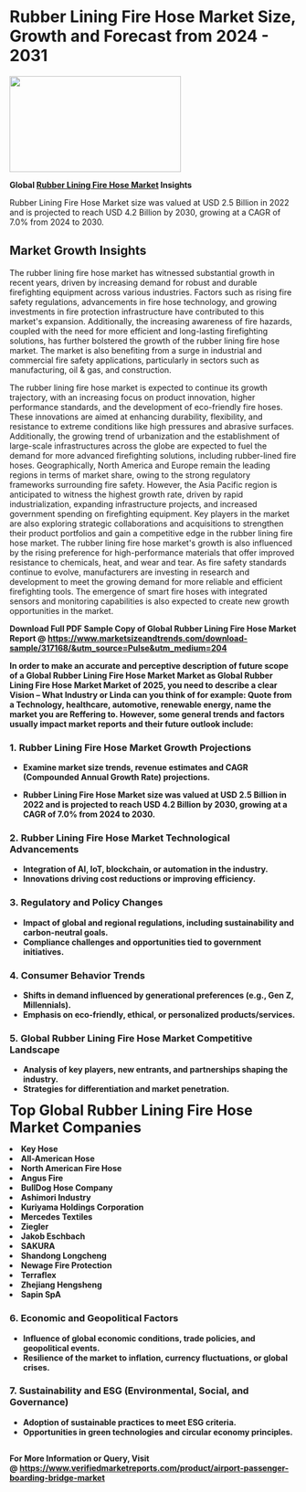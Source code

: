 <H1>Rubber Lining Fire Hose Market Size, Growth and Forecast from 2024 - 2031</H1><img class="aligncenter size-medium wp-image-584254" src="https://thirdeyenews.in/wp-content/uploads/2024/09/Global-Market-Research-300x168.jpeg" alt="" width="300" height="168" /><p><strong>Global&nbsp;<a href="https://www.marketsizeandtrends.com/download-sample/317168/&amp;utm_source=Pulse&amp;utm_medium=204">Rubber Lining Fire Hose Market</a> Insights</strong></p><p>Rubber Lining Fire Hose Market size was valued at USD 2.5 Billion in 2022 and is projected to reach USD 4.2 Billion by 2030, growing at a CAGR of 7.0% from 2024 to 2030.</p><p><h2>Market Growth Insights</h2> <p>The rubber lining fire hose market has witnessed substantial growth in recent years, driven by increasing demand for robust and durable firefighting equipment across various industries. Factors such as rising fire safety regulations, advancements in fire hose technology, and growing investments in fire protection infrastructure have contributed to this market's expansion. Additionally, the increasing awareness of fire hazards, coupled with the need for more efficient and long-lasting firefighting solutions, has further bolstered the growth of the rubber lining fire hose market. The market is also benefiting from a surge in industrial and commercial fire safety applications, particularly in sectors such as manufacturing, oil & gas, and construction.</p> <p><strong></strong></p> <p>The rubber lining fire hose market is expected to continue its growth trajectory, with an increasing focus on product innovation, higher performance standards, and the development of eco-friendly fire hoses. These innovations are aimed at enhancing durability, flexibility, and resistance to extreme conditions like high pressures and abrasive surfaces. Additionally, the growing trend of urbanization and the establishment of large-scale infrastructures across the globe are expected to fuel the demand for more advanced firefighting solutions, including rubber-lined fire hoses. Geographically, North America and Europe remain the leading regions in terms of market share, owing to the strong regulatory frameworks surrounding fire safety. However, the Asia Pacific region is anticipated to witness the highest growth rate, driven by rapid industrialization, expanding infrastructure projects, and increased government spending on firefighting equipment. Key players in the market are also exploring strategic collaborations and acquisitions to strengthen their product portfolios and gain a competitive edge in the rubber lining fire hose market. The rubber lining fire hose market's growth is also influenced by the rising preference for high-performance materials that offer improved resistance to chemicals, heat, and wear and tear. As fire safety standards continue to evolve, manufacturers are investing in research and development to meet the growing demand for more reliable and efficient firefighting tools. The emergence of smart fire hoses with integrated sensors and monitoring capabilities is also expected to create new growth opportunities in the market.</p> <p><strong></p><p><span class=""><strong>Download Full PDF Sample Copy of Global Rubber Lining Fire Hose Market Report</strong> @ <a href="https://www.marketsizeandtrends.com/download-sample/317168/&amp;utm_source=Pulse&amp;utm_medium=204" target="_blank">https://www.marketsizeandtrends.com/download-sample/317168/&amp;utm_source=Pulse&amp;utm_medium=204</a></span></p><p>In order to make an accurate and perceptive description of future scope of a Global&nbsp;Rubber Lining Fire Hose Market Market as Global&nbsp;Rubber Lining Fire Hose Market Market of 2025, you need to describe a clear Vision &ndash; What Industry or Linda can you think of for example: Quote from a Technology, healthcare, automotive, renewable energy, name the market you are Reffering to. However, some general trends and factors usually impact market reports and their future outlook include:</p><h3>1.&nbsp;<strong>Rubber Lining Fire Hose Market Growth Projections</strong></h3><ul><li>Examine market size trends, revenue estimates and CAGR (Compounded Annual Growth Rate) projections.</li><li><p>Rubber Lining Fire Hose Market size was valued at USD 2.5 Billion in 2022 and is projected to reach USD 4.2 Billion by 2030, growing at a CAGR of 7.0% from 2024 to 2030.</p></li></ul><h3>2.&nbsp;<strong>Rubber Lining Fire Hose Market Technological Advancements</strong></h3><ul><li>Integration of AI, IoT, blockchain, or automation in the industry.</li><li>Innovations driving cost reductions or improving efficiency.</li></ul><h3>3.&nbsp;<strong>Regulatory and Policy Changes</strong></h3><ul><li>Impact of global and regional regulations, including sustainability and carbon-neutral goals.</li><li>Compliance challenges and opportunities tied to government initiatives.</li></ul><h3>4.&nbsp;<strong>Consumer Behavior Trends</strong></h3><ul><li>Shifts in demand influenced by generational preferences (e.g., Gen Z, Millennials).</li><li>Emphasis on eco-friendly, ethical, or personalized products/services.</li></ul><h3>5.&nbsp;<strong>Global Rubber Lining Fire Hose Market Competitive Landscape</strong></h3><ul><li>Analysis of key players, new entrants, and partnerships shaping the industry.</li><li>Strategies for differentiation and market penetration.</li></ul><p data-pm-slice="1 1 []"><span style="color: inherit; font-family: inherit; font-size: 25px;">Top Global Rubber Lining Fire Hose Market Companies</span></p><div class="" data-test-id=""><p><li>Key Hose</li><li> All-American Hose</li><li> North American Fire Hose</li><li> Angus Fire</li><li> BullDog Hose Company</li><li> Ashimori Industry</li><li> Kuriyama Holdings Corporation</li><li> Mercedes Textiles</li><li> Ziegler</li><li> Jakob Eschbach</li><li> SAKURA</li><li> Shandong Longcheng</li><li> Newage Fire Protection</li><li> Terraflex</li><li> Zhejiang Hengsheng</li><li> Sapin SpA</li></p></div><h3>6.&nbsp;<strong>Economic and Geopolitical Factors</strong></h3><ul><li>Influence of global economic conditions, trade policies, and geopolitical events.</li><li>Resilience of the market to inflation, currency fluctuations, or global crises.</li></ul><h3>7.&nbsp;<strong>Sustainability and ESG (Environmental, Social, and Governance)</strong></h3><ul><li>Adoption of sustainable practices to meet ESG criteria.</li><li>Opportunities in green technologies and circular economy principles.</li></ul><h2><strong style="font-size: 14px;">For More Information or Query, Visit @&nbsp;</strong><a style="background-color: #ffffff; font-size: 14px;" href="https://www.marketsizeandtrends.com/report/rubber-lining-fire-hose-market/" target="_blank">https://www.verifiedmarketreports.com/product/airport-passenger-boarding-bridge-market</a></h2>
